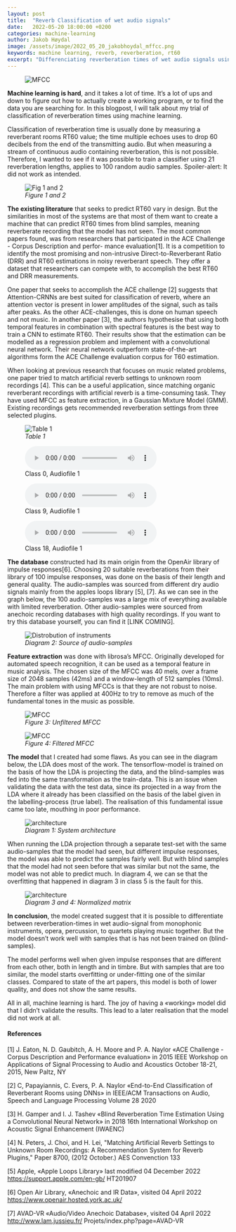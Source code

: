 ```yaml
---
layout: post
title:  "Reverb Classification of wet audio signals"
date:   2022-05-20 18:00:00 +0200
categories: machine-learning
author: Jakob Høydal
image: /assets/image/2022_05_20_jakobhoydal_mffcc.png
keywords: machine learning, reverb, reverberation, rt60
excerpt: "Differenciating reverberation times of wet audio signals using machine learning. "
---
```




<figure style="float: none">
   <img src="/assets/image/2022_05_20_jakobhoydal_mffcc.png" alt="MFCC " tite="" width="auto" />
</figure>

**Machine learning is hard**, and it takes a lot of time. It’s a lot of ups and down to figure out how to actually create a working program, or to find the data you are searching for. In this blogpost, I will talk about my trial of classification of reverberation times using machine learning.

Classification of reverberation time is usually done by measuring a reverberant rooms RT60 value; the time multiple echoes uses to drop 60 decibels from the end of the transmitting audio. But when measuring a stream of continuous audio containing reverberation, this is not possible. Therefore, I wanted to see if it was possible to train a classifier using 21 reverberation lengths, applies to 100 random audio samples. Spoiler-alert: It did not work as intended.



<figure style="float: none">
   <img src="/assets/image/2022_05_20_jakobhoydal_figure1_and2.png" alt="Fig 1 and 2 " tite="" width="auto" />
      <figcaption><i>Figure 1 and 2</i></figcaption>
</figure>


**The existing literature** that seeks to predict RT60 vary in design. But the similarities in most of the systems are that most of them want to create a machine that can predict RT60 times from blind samples, meaning reverberate recording that the model has not seen. The most common papers found, was from researchers that participated in the ACE Challenge - Corpus Description and perfor- mance evaluation[1]. It is a competition to identify the most promising and non-intrusive Direct-to-Reverberant Ratio (DRR) and RT60 estimations in noisy reverberant speech. They offer a dataset that researchers can compete with, to accomplish the best RT60 and DRR measurements.

One paper that seeks to accomplish the ACE challenge [2] suggests that Attention-CRNNs are best suited for classification of reverb, where an attention vector is present in lower amplitudes of the signal, such as tails after peaks. As the other ACE-challenges, this is done on human speech and not music. In another paper [3], the authors hypothesise that using both temporal features in combination with spectral features is the best way to train a CNN to estimate RT60. Their results show that the estimation can be modelled as a regression problem and implement with a convolutional neural network. Their neural network outperform state-of-the-art algorithms form the ACE Challenge evaluation corpus for T60 estimation.

When looking at previous research that focuses on music related problems, one paper tried to match artificial reverb settings to unknown room recordings [4]. This can be a useful application, since matching organic reverberant recordings with artificial reverb is a time-consuming task. They have used MFCC as feature extraction, in a Gaussian Mixture Model (GMM). Existing recordings gets recommended reverberation settings from three selected plugins.


<figure style="float: none">
   <img src="/assets/image/2022_05_20_jakobhoydal_table1.png" alt="Table 1 " tite="" width="auto" />
      <figcaption><i>Table 1</i></figcaption>
</figure>



<figure style="float: none">
  <audio controls>
    <source src="https://drive.google.com/uc?&id=1jF7R0l77jaM-gmLwRXVKNV7s47tat2JA" type="audio/mpeg">
    Output Audio File
  </audio>
  <figcaption>Class 0, Audiofile 1
</figcaption>
</figure>

<figure style="float: none">
  <audio controls>
    <source src="https://drive.google.com/uc?&id=1XJmsm_bbJfMKG9yl7LQcl96UOyMIVvXU" type="audio/mpeg">
    Output Audio File
  </audio>
  <figcaption>Class 9, Audiofile 1
</figcaption>
</figure>

<figure style="float: none">
  <audio controls>
    <source src="https://drive.google.com/uc?&id=1cKt-j2Lb7FlBk2MjPJl0Gs3RN3ZLrDtu" type="audio/mpeg">
    Output Audio File
  </audio>
  <figcaption>Class 18, Audiofile 1
</figcaption>
</figure>

**The database** constructed had its main origin from the OpenAir library of impulse responses[6]. Choosing 20 suitable reverberations from their library of 100 impulse responses, was done on the basis of their length and general quality. The audio-samples was sourced from different dry audio signals mainly from the apples loops library [5], [7]. As we can see in the graph below, the 100 audio-samples was a large mix of everything available with limited reverberation. Other audio-samples were sourced from anechoic recording databases with high quality recordings.
If you want to try this database yourself, you can find it [LINK COMING].


<figure style="float: none">
   <img src="/assets/image/2022_05_20_jakobhoydal_diagram2.png" alt="Distrobution of instruments " tite="" width="auto" />
      <figcaption><i>Diagram 2: Source of audio-samples</i></figcaption>
</figure>



**Feature extraction** was done with librosa’s MFCC. Originally developed for automated speech recognition, it can be used as a temporal feature in music analysis. The chosen size of the MFCC was 40 mels, over a frame size of 2048 samples (42ms) and a window-length of 512 samples (10ms). The main problem with using MFCCs is that they are not robust to noise. Therefore a filter was applied at 400Hz to try to remove as much of the fundamental tones in the music as possible.


<figure style="float: none">
   <img src="/assets/image/2022_05_20_jakobhoydal_figure3.png" alt="MFCC " tite="" width="auto" />
      <figcaption><i>Figure 3: Unfiltered MFCC</i></figcaption>
</figure>

<figure style="float: none">
   <img src="/assets/image/2022_05_20_jakobhoydal_figure4.png" alt="MFCC " tite="" width="auto" />
      <figcaption><i>Figure 4: Filtered MFCC</i></figcaption>
</figure>


**The model** that I created had some flaws. As you can see in the diagram below, the LDA does most of the work. The tensorflow-model is trained on the basis of how the LDA is projecting the data, and the blind-samples was fed into the same transformation as the train-data.  This is an issue when validating the data with the test data, since its projected in a way from the LDA where it already has been classified on the basis of the label given in the labelling-process (true label). The realisation of this fundamental issue came too late, mouthing in poor performance.

<figure style="float: none">
   <img src="/assets/image/2022_05_20_jakobhoydal_diagram1.png" alt="architecture " tite="" width="auto" />
      <figcaption><i>Diagram 1: System architecture</i></figcaption>
</figure>


When running the LDA projection through a separate test-set with the same audio-samples that the model had seen, but different impulse responses, the model was able to predict the samples fairly well. But with blind samples that the model had not seen before that was similar but not the same, the model was not able to predict much. In diagram 4, we can se that the overfitting that happened in diagram 3 in class 5 is the fault for this.

<figure style="float: none">
   <img src="/assets/image/2022_05_20_jakobhoydal_diagram_3and4.png" alt="architecture " tite="" width="auto" />
      <figcaption><i>Diagram 3 and 4: Normalized matrix </i></figcaption>
</figure>

**In conclusion**, the model created suggest that it is possible to differentiate between reverberation-times in wet audio-signal from monophonic instruments, opera, percussion, to quartets playing music together. But the model doesn’t work well with samples that is has not been trained on (blind-samples).

The model performs well when given impulse responses that are different from each other, both in length and in timbre. But with samples that are too similar, the model starts overfitting or under-fitting one of the similar classes. Compared to state of the art papers, this model is both of lower quality, and does not show the same results.

All in all, machine learning is hard. The joy of having a «working» model did that I didn’t validate the results. This lead to a later realisation that the model did not work at all.

#### References

[1] J. Eaton, N. D. Gaubitch, A. H. Moore and P. A. Naylor «ACE Challenge - Corpus Description and Performance evaluation» in 2015 IEEE Workshop on Applications of Signal Processing to Audio and Acoustics October 18-21, 2015, New Paltz, NY

[2] C, Papayiannis, C. Evers, P. A. Naylor «End-to-End Classification of Reverberant Rooms using DNNs» in IEEE/ACM Transactions on Audio, Speech and Language Processing Volume 28 2020

[3] H. Gamper and I. J. Tashev «Blind Reverberation Time Estimation Using a Convolutional Neural Network» in 2018 16th International Workshop on Acoustic Signal Enhancement (IWAENC)

[4] N. Peters, J. Choi, and H. Lei, "Matching Artificial Reverb Settings to Unknown Room Recordings: A Recommendation System for Reverb Plugins," Paper 8700, (2012 October.) AES Convenction 133

[5] Apple, «Apple Loops Library» last modified 04 December 2022 https://support.apple.com/en-gb/ HT201907

[6] Open Air Library, «Anechoic and IR Data», visited 04 April 2022 https://www.openair.hosted.york.ac.uk/

[7] AVAD-VR «Audio/Video Anechoic Database», visited 04 April 2022 http://www.lam.jussieu.fr/ Projets/index.php?page=AVAD-VR

